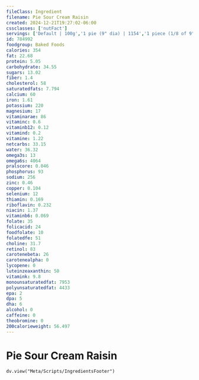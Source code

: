 ```yaml
---
fileClass: Ingredient
filename: Pie Sour Cream Raisin
created: 2024-12-21T19:27:02-06:00
cssclasses: ['nutFact']
servings: ['Default | 100g','1 pie (9" dia) | 1154','1 piece (1/8 of 9" dia) | 144','1 surface inch | 18']
id: 784992
foodgroup: Baked Foods
calories: 354
fat: 22.68
protein: 5.05
carbohydrate: 34.55
sugars: 13.02
fiber: 1.4
cholesterol: 58
saturatedfats: 7.794
calcium: 60
iron: 1.61
potassium: 220
magnesium: 17
vitaminarae: 86
vitaminc: 0.6
vitaminb12: 0.12
vitamind: 0.2
vitamine: 1.22
netcarbs: 33.15
water: 36.32
omega3s: 13
omega6s: 4064
pralscore: 0.046
phosphorus: 93
sodium: 256
zinc: 0.46
copper: 0.104
selenium: 12
thiamin: 0.169
riboflavin: 0.232
niacin: 1.37
vitaminb6: 0.069
folate: 35
folicacid: 24
foodfolate: 10
folatedfe: 51
choline: 31.7
retinol: 83
carotenebeta: 26
carotenealpha: 0
lycopene: 0
luteinzeaxanthin: 50
vitamink: 9.8
monounsaturatedfat: 7953
polyunsaturatedfat: 4433
epa: 2
dpa: 5
dha: 6
alcohol: 0
caffeine: 0
theobromine: 0
200calorieweight: 56.497
---
```


# Pie Sour Cream Raisin

```dataviewjs
dv.view("Meta/Scripts/IngredientsFooter")
```